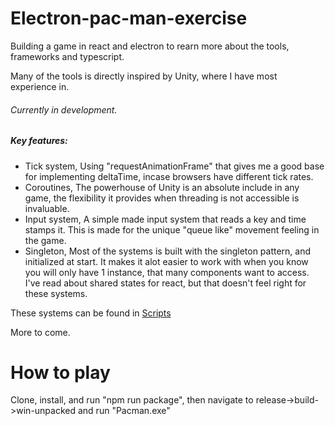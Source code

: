 # Electron-pac-man-exercise
 Building a game in react and electron to rearn more about the tools, frameworks and typescript.
 
 Many of the tools is directly inspired by Unity, where I have most experience in.
 
######  Currently in development.
 
#####  Key features:
- Tick system, Using "requestAnimationFrame" that gives me a good base for implementing deltaTime, incase browsers have different tick rates.
- Coroutines, The powerhouse of Unity is an absolute include in any game, the flexibility it provides when threading is not accessible is invaluable.
- Input system, A simple made input system that reads a key and time stamps it. This is made for the unique "queue like" movement feeling in the game.
- Singleton, Most of the systems is built with the singleton pattern, and initialized at start. It makes it alot easier to work with when you know you will only have 1 instance, that many components want to access. I've read about shared states for react, but that doesn't feel right for these systems.

These systems can be found in [Scripts](http://https://github.com/Nuwn/Electron-react-pac-man-exercise/tree/main/src/scripts "Scripts")

More to come.

# How to play
Clone, install, and run "npm run package", then navigate to release->build->win-unpacked and run "Pacman.exe"

